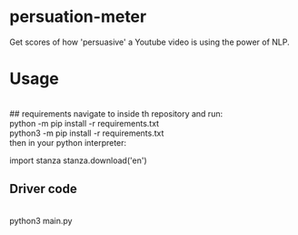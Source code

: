 # persuation-meter
Get scores of how 'persuasive' a Youtube video is using the power of NLP.
<br />
# Usage
<br />
## requirements
navigate to inside th repository and run:
<br />
python -m pip install -r requirements.txt
<br />
python3 -m pip install -r requirements.txt
<br />
then in your python interpreter:

import stanza
stanza.download('en')
## Driver code
<br />
python3 main.py






